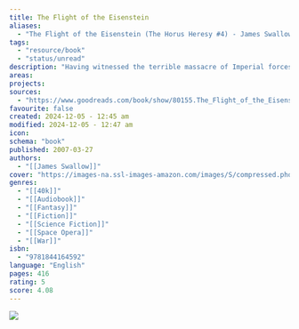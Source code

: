 ```yaml
---
title: The Flight of the Eisenstein
aliases:
  - "The Flight of the Eisenstein (The Horus Heresy #4) - James Swallow"
tags:
  - "resource/book"
  - "status/unread"
description: "Having witnessed the terrible massacre of Imperial forces on Isstvan III, Death Guard Captain Garro seizes a ship and sets a course for Terra to warn the Emperor of Horus' treachery. But when the fleeing Eisenstein is damaged by enemy fire, it becomes stranded in the warp - the realm of the Dark Powers. Can Garro and his men survive the depredations of Chaos and get his warning to the Emperor before Horus' plans reach fruition?"
areas: 
projects: 
sources:
  - "https://www.goodreads.com/book/show/80155.The_Flight_of_the_Eisenstein?ref=nav_sb_ss_1_24"
favourite: false
created: 2024-12-05 - 12:45 am
modified: 2024-12-05 - 12:47 am
icon: 
schema: "book"
published: 2007-03-27
authors:
  - "[[James Swallow]]"
cover: "https://images-na.ssl-images-amazon.com/images/S/compressed.photo.goodreads.com/books/1387725809i/80155.jpg"
genres:
  - "[[40k]]"
  - "[[Audiobook]]"
  - "[[Fantasy]]"
  - "[[Fiction]]"
  - "[[Science Fiction]]"
  - "[[Space Opera]]"
  - "[[War]]"
isbn:
  - "9781844164592"
language: "English"
pages: 416
rating: 5
score: 4.08
---
```


![](https://images-na.ssl-images-amazon.com/images/S/compressed.photo.goodreads.com/books/1387725809i/80155.jpg)
